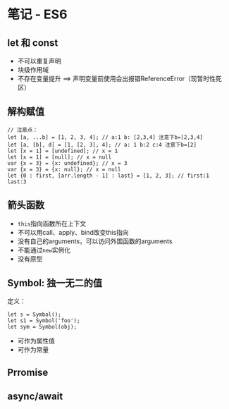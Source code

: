 # 笔记 - ES6

## let 和 const
* 不可以重复声明
* 块级作用域
* 不存在变量提升 ==> 声明变量前使用会出报错ReferenceError（现暂时性死区）

## 解构赋值
```
// 注意点：
let [a, ...b] = [1, 2, 3, 4]; // a:1 b: [2,3,4] 注意下b=[2,3,4]
let [a, [b], d] = [1, [2, 3], 4]; // a: 1 b:2 c:4 注意下b=[2]
let [x = 1] = [undefined]; // x = 1
let [x = 1] = [null]; // x = null
var {x = 3} = {x: undefined}; // x = 3
var {x = 3} = {x: null}; // x = null
let {0 : first, [arr.length - 1] : last} = [1, 2, 3]; // first:1 last:3
```

## 箭头函数
* `this`指向函数所在上下文
* 不可以用call、apply、bind改变this指向
* 没有自己的arguments，可以访问外围函数的arguments
* 不能通过`new`实例化
* 没有原型

## Symbol: 独一无二的值
定义：
```
let s = Symbol();
let s1 = Symbol('foo');
let sym = Symbol(obj);
```
* 可作为属性值
* 可作为常量

## Prromise

## async/await

